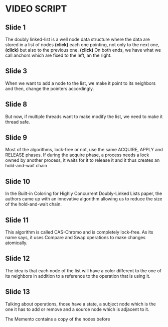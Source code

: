 # VIDEO SCRIPT
## Slide 1 
The doubly linked-list is a well node data structure where the data are stored in a list of nodes **(click)** each one pointing, not only to the next one, **(click)** but also to the previous one. **(click)** On both ends, we have what we call anchors which are fixed to the left, an the right.

## Slide 3

When we want to add a node to the list, we make it point to its neighbors and then, change the pointers accordingly.

## Slide 8

But now, if multiple threads want to make modify the list, we need to make it thread safe.

## Slide 9
Most of the algorithms, lock-free or not, use the same ACQUIRE, APPLY and RELEASE phases. If during the acquire phase, a process needs a lock owned by another process, it waits for it to release it and it thus creates an hold-and-wait chain

## Slide 10 
In the Built-in Coloring for Highly Concurrent Doubly-Linked Lists paper, the authors came up with an innovative algorithm allowing us to reduce the size of the hold-and-wait chain.

## Slide 11 
This algorithm is called CAS-Chromo and is completely lock-free. As its name says, it uses Compare and Swap operations to make changes atomically.

## Slide 12
The idea is that each node of the list will have a color different to the one of its neighbors in addition to a reference to the operation that is using it.

## Slide 13
Talking about operations, those have a state, a subject node which is the one it has to add or remove and a source node which is adjacent to it.

The Memento contains a copy of the nodes before 
